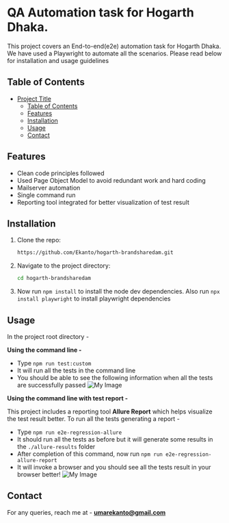 # QA Automation task for Hogarth Dhaka.

This project covers an End-to-end(e2e) automation task for Hogarth Dhaka. We have used a Playwright to automate all the scenarios. Please read below for installation and usage guidelines 

## Table of Contents

- [Project Title](#project-title)
  - [Table of Contents](#table-of-contents)
  - [Features](#features)
  - [Installation](#installation)
  - [Usage](#usage)
  - [Contact](#contact)

## Features
* Clean code principles followed
* Used Page Object Model to avoid redundant work and hard coding
* Mailserver automation
* Single command run
* Reporting tool integrated for better visualization of test result

## Installation
1. Clone the repo:
   ```sh
   https://github.com/Ekanto/hogarth-brandsharedam.git

2. Navigate to the project directory:
   ```sh
   cd hogarth-brandsharedam
   
3. Now run `npm install` to install the node dev dependencies. Also run `npx install playwright` to install playwright dependencies 

## Usage
In the project root directory - 
  
**Using the command line -**
- Type `npm run test:custom`
- It will run all the tests in the command line
- You should be able to see the following information when all the tests are successfully passed
![My Image](README-RESOURCES/cmd1.png)

**Using the command line with test report -**

This project includes a reporting tool **Allure Report** which helps visualize the test result better. To run all the tests generating a report - 
- Type `npm run e2e-regression-allure`
- It should run all the tests as before but it will generate some results in the `./allure-results` folder
- After completion of this command, now run `npm run e2e-regression-allure-report`
- It will invoke a browser and you should see all the tests result in your browser better!
![My Image](README-RESOURCES/allure.png)

## Contact 

For any queries, reach me at - **umarekanto@gmail.com**


   



